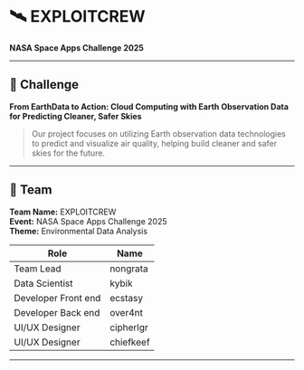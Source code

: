 # 🛰️ EXPLOITCREW  
**NASA Space Apps Challenge 2025**

---

## 🧩 Challenge  
**From EarthData to Action: Cloud Computing with Earth Observation Data for Predicting Cleaner, Safer Skies**

> Our project focuses on utilizing Earth observation data  technologies to predict and visualize air quality, helping build cleaner and safer skies for the future.

---

## 👥 Team  
**Team Name:** EXPLOITCREW  
**Event:** NASA Space Apps Challenge 2025  
**Theme:** Environmental Data Analysis  

| Role | Name |
|------|------|
| Team Lead | nongrata |
| Data Scientist | kybik |
| Developer Front end | ecstasy |
| Developer Back end| over4nt |
| UI/UX Designer | cipherlgr |
| UI/UX Designer | chiefkeef |


---

